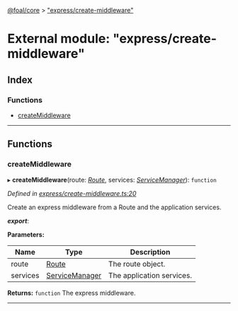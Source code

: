 [@foal/core](../README.md) > ["express/create-middleware"](../modules/_express_create_middleware_.md)

# External module: "express/create-middleware"

## Index

### Functions

* [createMiddleware](_express_create_middleware_.md#createmiddleware)

---

## Functions

<a id="createmiddleware"></a>

###  createMiddleware

▸ **createMiddleware**(route: *[Route](../interfaces/_core_routes_route_interface_.route.md)*, services: *[ServiceManager](../classes/_core_service_manager_.servicemanager.md)*): `function`

*Defined in [express/create-middleware.ts:20](https://github.com/FoalTS/foal/blob/aac11366/packages/core/src/express/create-middleware.ts#L20)*

Create an express middleware from a Route and the application services.

*__export__*: 

**Parameters:**

| Name | Type | Description |
| ------ | ------ | ------ |
| route | [Route](../interfaces/_core_routes_route_interface_.route.md) |  The route object. |
| services | [ServiceManager](../classes/_core_service_manager_.servicemanager.md) |  The application services. |

**Returns:** `function`
The express middleware.

___

